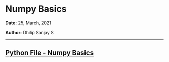 # Numpy Basics

**Date:** 25, March, 2021

**Author:** Dhilip Sanjay S

---

## [Python File - Numpy Basics](https://github.com/DhilipSanjay/AI-ML-DL/blob/main/Numpy/numpy-basics.py)